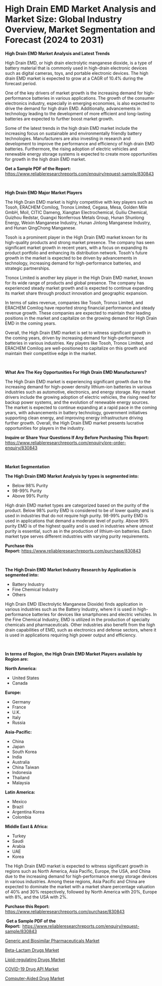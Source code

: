 <p><h1>High Drain EMD Market Analysis and Market Size: Global Industry Overview, Market Segmentation and Forecast (2024 to 2031)</h1></p><p><strong>High Drain EMD Market Analysis and Latest Trends</strong></p>
<p><p>High Drain EMD, or high drain electrolytic manganese dioxide, is a type of battery material that is commonly used in high-drain electronic devices such as digital cameras, toys, and portable electronic devices. The high drain EMD market is expected to grow at a CAGR of 10.4% during the forecast period.</p><p>One of the key drivers of market growth is the increasing demand for high-performance batteries in various applications. The growth of the consumer electronics industry, especially in emerging economies, is also expected to drive the demand for high drain EMD. Additionally, advancements in technology leading to the development of more efficient and long-lasting batteries are expected to further boost market growth.</p><p>Some of the latest trends in the high drain EMD market include the increasing focus on sustainable and environmentally friendly battery technologies. Manufacturers are also investing in research and development to improve the performance and efficiency of high drain EMD batteries. Furthermore, the rising adoption of electric vehicles and renewable energy storage systems is expected to create more opportunities for growth in the high drain EMD market.</p></p>
<p><strong>Get a Sample PDF of the Report:&nbsp;</strong> <a href="https://www.reliableresearchreports.com/enquiry/request-sample/830843">https://www.reliableresearchreports.com/enquiry/request-sample/830843</a></p>
<p>&nbsp;</p>
<p><strong>High Drain EMD Major Market Players</strong></p>
<p><p>The High Drain EMD market is highly competitive with key players such as Tosoh, ERACHEM Comilog, Tronox Limited, Cegasa, Mesa, Golden Mile GmbH, Moil, CITIC Dameng, Xiangtan Electrochemical, Guiliu Chemical, Guizhou Redstar, Guangxi Nonferrous Metals Group, Hunan Shunlong Energy, Weixin Manganese Industry, Hunan Jinlong Manganese Industry, and Hunan QingChong Manganese.</p><p>Tosoh is a prominent player in the High Drain EMD market known for its high-quality products and strong market presence. The company has seen significant market growth in recent years, with a focus on expanding its product portfolio and enhancing its distribution network. Tosoh's future growth in the market is expected to be driven by advancements in technology, increasing demand for high-performance batteries, and strategic partnerships.</p><p>Tronox Limited is another key player in the High Drain EMD market, known for its wide range of products and global presence. The company has experienced steady market growth and is expected to continue expanding its market share through product innovation and geographic expansion.</p><p>In terms of sales revenue, companies like Tosoh, Tronox Limited, and ERACHEM Comilog have reported strong financial performance and steady revenue growth. These companies are expected to maintain their leading positions in the market and capitalize on the growing demand for High Drain EMD in the coming years.</p><p>Overall, the High Drain EMD market is set to witness significant growth in the coming years, driven by increasing demand for high-performance batteries in various industries. Key players like Tosoh, Tronox Limited, and ERACHEM Comilog are well-positioned to capitalize on this growth and maintain their competitive edge in the market.</p></p>
<p>&nbsp;</p>
<p><strong>What Are The Key Opportunities For High Drain EMD Manufacturers?</strong></p>
<p><p>The High Drain EMD market is experiencing significant growth due to the increasing demand for high-power density lithium-ion batteries in various industries such as automotive, electronics, and energy storage. Key market drivers include the growing adoption of electric vehicles, the rising need for backup power systems, and the evolution of renewable energy sources. The market is expected to continue expanding at a rapid pace in the coming years, with advancements in battery technology, government initiatives supporting clean energy, and improving energy infrastructure driving further growth. Overall, the High Drain EMD market presents lucrative opportunities for players in the industry.</p></p>
<p><strong>Inquire or Share Your Questions If Any Before Purchasing This Report:</strong> <a href="https://www.reliableresearchreports.com/enquiry/pre-order-enquiry/830843">https://www.reliableresearchreports.com/enquiry/pre-order-enquiry/830843</a></p>
<p>&nbsp;</p>
<p><strong>Market Segmentation</strong></p>
<p><strong>The High Drain EMD Market Analysis by types is segmented into:</strong></p>
<p><ul><li>Below 98% Purity</li><li>98-99% Purity</li><li>Above 99% Purity</li></ul></p>
<p><p>High drain EMD market types are categorized based on the purity of the product. Below 98% purity EMD is considered to be of lower quality and is used in industries that do not require high purity. 98-99% purity EMD is used in applications that demand a moderate level of purity. Above 99% purity EMD is of the highest quality and is used in industries where utmost purity is essential, such as in the production of lithium-ion batteries. Each market type serves different industries with varying purity requirements.</p></p>
<p><strong>Purchase this Report:&nbsp;</strong><a href="https://www.reliableresearchreports.com/purchase/830843">https://www.reliableresearchreports.com/purchase/830843</a></p>
<p>&nbsp;</p>
<p><strong>The High Drain EMD Market Industry Research by Application is segmented into:</strong></p>
<p><ul><li>Battery Industry</li><li>Fine Chemical Industry</li><li>Others</li></ul></p>
<p><p>High Drain EMD (Electrolytic Manganese Dioxide) finds application in various industries such as the Battery Industry, where it is used in high-performance batteries for devices like smartphones and electric vehicles. In the Fine Chemical Industry, EMD is utilized in the production of specialty chemicals and pharmaceuticals. Other industries also benefit from the high drain capabilities of EMD, such as electronics and defense sectors, where it is used in applications requiring high power output and efficiency.</p></p>
<p>&nbsp;</p>
<p><strong>In terms of Region, the High Drain EMD Market Players available by Region are:</strong></p>
<p>
    <p> <strong> North America: </strong>
        <ul>
            <li>United States</li>
            <li>Canada</li>
        </ul>
        </p> 
    <p> <strong> Europe: </strong>
        <ul>
            <li>Germany</li>
            <li>France</li>
            <li>U.K.</li>
            <li>Italy</li>
            <li>Russia</li>
        </ul>
        </p> 
    <p> <strong> Asia-Pacific: </strong>
        <ul>
            <li>China</li>
            <li>Japan</li>
            <li>South Korea</li>
            <li>India</li>
            <li>Australia</li>
            <li>China Taiwan</li>
            <li>Indonesia</li>
            <li>Thailand</li>
            <li>Malaysia</li>
        </ul>
        </p> 
    <p> <strong> Latin America: </strong>
        <ul>
            <li>Mexico</li>
            <li>Brazil</li>
            <li>Argentina Korea</li>
            <li>Colombia</li>
        </ul>
        </p> 
    <p> <strong> Middle East & Africa: </strong>
        <ul>
            <li>Turkey</li>
            <li>Saudi</li>
            <li>Arabia</li>
            <li>UAE</li>
            <li>Korea</li>
        </ul>
    </p>
    </p>
<p><p>The High Drain EMD market is expected to witness significant growth in regions such as North America, Asia Pacific, Europe, the USA, and China due to the increasing demand for high-performance energy storage devices in various industries. Among these regions, Asia Pacific and China are expected to dominate the market with a market share percentage valuation of 40% and 30% respectively, followed by North America with 20%, Europe with 8%, and the USA with 2%.</p></p>
<p><strong>Purchase this Report: </strong><a href="https://www.reliableresearchreports.com/purchase/830843">https://www.reliableresearchreports.com/purchase/830843</a></p>
<p>&nbsp;<strong>Get a Sample PDF of the Report:&nbsp;&nbsp;</strong><a href="https://www.reliableresearchreports.com/enquiry/request-sample/830843">https://www.reliableresearchreports.com/enquiry/request-sample/830843</a></p>
<p><strong></strong></p>
<p><p><a href="https://medium.com/@amosmonahan243/generic-and-biosimilar-pharmaceuticals-market-size-market-outlook-and-market-forecast-2024-to-7b2ae22bbaab">Generic and Biosimilar Pharmaceuticals Market</a></p><p><a href="https://medium.com/@amosmonahan243/beta-lactam-drugs-market-share-evolution-and-market-growth-trends-2024-2031-eb7a38821533">Beta-Lactam Drugs Market</a></p><p><a href="https://medium.com/@amosmonahan243/lipid-regulating-drugs-market-insights-into-market-cagr-market-trends-and-growth-strategies-9f88cd76a804">Lipid-regulating Drugs Market</a></p><p><a href="https://medium.com/@amosmonahan243/covid-19-drug-api-market-insight-market-trends-growth-forecasted-from-2024-to-2031-70dcc534a601">COVID-19 Drug API Market</a></p><p><a href="https://medium.com/@amosmonahan243/computer-aided-drug-market-insight-market-trends-growth-forecasted-from-2024-to-2031-c3387980097d">Computer-Aided Drug Market</a></p></p>